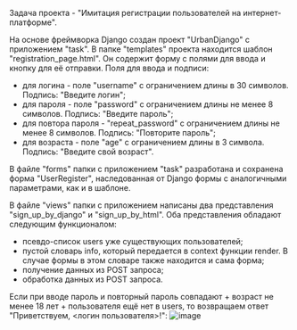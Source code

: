 Задача проекта - "Имитация регистрации пользователей на интернет-платформе".

На основе фреймворка Django создан проект "UrbanDjango" с приложением "task".
В папке "templates" проекта находится шаблон "registration_page.html". Он содержит форму с полями для ввода и кнопку для её отправки.
Поля для ввода и подписи:
* для логина - поле "username" с ограничением длины в 30 символов. Подпись: "Введите логин";
* для пароля - поле "password" с ограничением длины не менее 8 символов. Подпись: "Введите пароль";
* для повтора пароля - "repeat_password" с ограничением длины не менее 8 символов. Подпись: "Повторите пароль";
* для возраста - поле "age" с ограничением длины в 3 символа. Подпись: "Введите свой возраст".

В файле "forms" папки с приложением "task" разработана и сохранена форма "UserRegister", наследованная от Django формы с аналогичными параметрами, как и в шаблоне. 

В файле "views" папки с приложением написаны два представления "sign_up_by_django" и "sign_up_by_html".
Оба представления обладают следующим функционалом:
* псевдо-список users уже существующих пользователей; 
* пустой словарь info, который передается в context функции render. В случае формы в этом словаре также находится и сама форма;
* получение данных из POST запроса;
* обработка данных из POST запроса.

Если при вводе пароль и повторный пароль совпадают + возраст не менее 18 лет + пользователя ещё нет в users, то возвращаем ответ 
"Приветствуем, <логин пользователя>!": 
![image](https://github.com/user-attachments/assets/f1f07009-af78-4ac2-99d4-e596bdbb2d3e)
